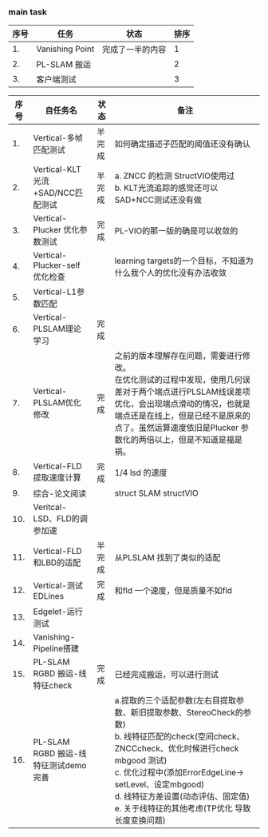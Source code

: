 <!--
 * @Author: Liu Weilong
 * @Date: 2021-03-13 18:52:51
 * @LastEditors: Liu Weilong 
 * @LastEditTime: 2021-03-18 17:31:21
 * @Description: 
-->
### main task

序号|任务|状态|排序
---|---|---|---
1.  |Vanishing Point|完成了一半的内容|1
2.  |PL-SLAM 搬运||2
3.  |客户端测试||3


序号|自任务名|状态|备注
----|----|----|--
1. |Vertical-多帧匹配测试|半完成|如何确定描述子匹配的阈值还没有确认
2. |Vertical-KLT光流+SAD/NCC匹配测试|半完成|a. ZNCC 的检测 StructVIO使用过<br>b. KLT光流追踪的感觉还可以 SAD+NCC测试还没有做
3. |Vertical-Plucker 优化参数测试|完成|PL-VIO的那一版的确是可以收敛的
4. |Vertical-Plucker-self 优化检查||learning targets的一个目标，不知道为什么我个人的优化没有办法收敛
5. |Vertical-L1参数匹配||
6. |Vertical-PLSLAM理论学习| 完成|
7. |Vertical-PLSLAM优化修改|完成|之前的版本理解存在问题，需要进行修改。<br>在优化测试的过程中发现，使用几何误差对于两个端点进行PLSLAM线误差项优化，会出现端点滑动的情况，也就是端点还是在线上，但是已经不是原来的点了。虽然运算速度依旧是Plucker 参数化的两倍以上，但是不知道是福是祸。
8. |Vertical-FLD 提取速度计算|完成|1/4 lsd 的速度
9. |综合-论文阅读||struct SLAM structVIO
10. |Veritcal-LSD、FLD的调参加速||
11. |Vertical-FLD和LBD的适配|半完成| 从PLSLAM 找到了类似的适配
12. |Vertical-测试EDLines|完成 |和fld 一个速度，但是质量不如fld|
13. |Edgelet-运行测试||
14. |Vanishing-Pipeline搭建||
15. |PL-SLAM RGBD 搬运-线特征check|完成|已经完成搬运，可以进行测试
16. |PL-SLAM RGBD 搬运-线特征测试demo 完善||a.提取的三个适配参数(左右目提取参数、新旧提取参数、StereoCheck的参数)<br>b. 线特征匹配的check(空间check、ZNCCcheck、优化时候进行check mbgood 测试)<br> c. 优化过程中(添加ErrorEdgeLine-> setLevel、设定mbgood)<br> d. 线特征方差设置(动态评估、固定值)<br>e. 关于线特征的其他考虑(TP优化 导致长度变换问题) 